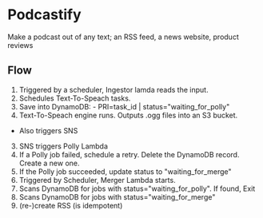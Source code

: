 # Podcastify
Make a podcast out of any text; an RSS feed, a news website, product reviews

## Flow
1. Triggered by a scheduler, Ingestor lamda reads the input.
  1. Schedules Text-To-Speach tasks.
  2. Save into DynamoDB:
    - PRI=task_id | status="waiting_for_polly"
2. Text-To-Speach engine runs. Outputs .ogg files into an S3 bucket.
  - Also triggers SNS
3. SNS triggers Polly Lambda
  1. If a Polly job failed, schedule a retry. Delete the DynamoDB record. Create a new one.
  2. If the Polly job succeeded, update status to "waiting_for_merge"
4. Triggered by Scheduler, Merger Lambda starts.
  1. Scans DynamoDB for jobs with status="waiting_for_polly". If found, Exit
  2. Scans DynamoDB for jobs with status="waiting_for_merge"
  3. (re-)create RSS (is idempotent)

